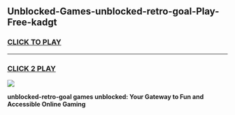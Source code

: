 
## Unblocked-Games-unblocked-retro-goal-Play-Free-kadgt
<h3>
<a href="https://premium76.site?title=unblocked-retro-goal&ref=12A">CLICK TO PLAY</a></h3>
<hr>

<h3>
<a href="https://premium76.site?title=unblocked-retro-goal&ref=12A">CLICK 2 PLAY</a>
  
</h3>

<a href="https://premium76.site?title=unblocked-retro-goal&ref=12A"><img src="https://clearcache.store/games.png"></a>


**unblocked-retro-goal games unblocked: Your Gateway to Fun and Accessible Online Gaming**
